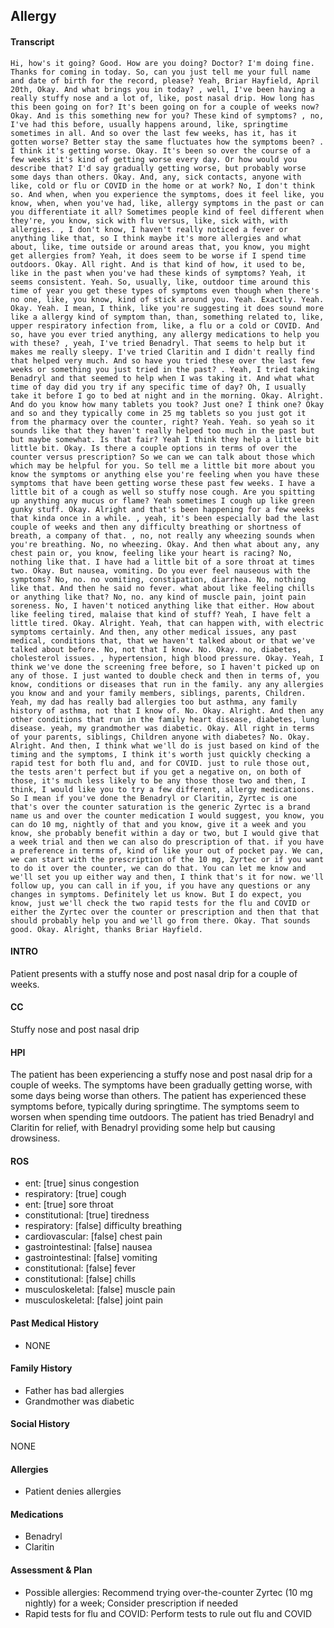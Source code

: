 Allergy
---
#### Transcript
```
Hi, how's it going? Good. How are you doing? Doctor? I'm doing fine. Thanks for coming in today. So, can you just tell me your full name and date of birth for the record, please? Yeah, Briar Hayfield, April 20th, Okay. And what brings you in today? , well, I've been having a really stuffy nose and a lot of, like, post nasal drip. How long has this been going on for? It's been going on for a couple of weeks now? Okay. And is this something new for you? These kind of symptoms? , no, I've had this before, usually happens around, like, springtime sometimes in all. And so over the last few weeks, has it, has it gotten worse? Better stay the same fluctuates how the symptoms been? . I think it's getting worse. Okay. It's been so over the course of a few weeks it's kind of getting worse every day. Or how would you describe that? I'd say gradually getting worse, but probably worse some days than others. Okay. And, any, sick contacts, anyone with like, cold or flu or COVID in the home or at work? No, I don't think so. And when, when you experience the symptoms, does it feel like, you know, when, when you've had, like, allergy symptoms in the past or can you differentiate it all? Sometimes people kind of feel different when they're, you know, sick with flu versus, like, sick with, with allergies. , I don't know, I haven't really noticed a fever or anything like that, so I think maybe it's more allergies and what about, like, time outside or around areas that, you know, you might get allergies from? Yeah, it does seem to be worse if I spend time outdoors. Okay. All right. And is that kind of how, it used to be, like in the past when you've had these kinds of symptoms? Yeah, it seems consistent. Yeah. So, usually, like, outdoor time around this time of year you get these types of symptoms even though when there's no one, like, you know, kind of stick around you. Yeah. Exactly. Yeah. Okay. Yeah. I mean, I think, like you're suggesting it does sound more like a allergy kind of symptom than, than, something related to, like, upper respiratory infection from, like, a flu or a cold or COVID. And so, have you ever tried anything, any allergy medications to help you with these? , yeah, I've tried Benadryl. That seems to help but it makes me really sleepy. I've tried Claritin and I didn't really find that helped very much. And so have you tried these over the last few weeks or something you just tried in the past? . Yeah, I tried taking Benadryl and that seemed to help when I was taking it. And what what time of day did you try if any specific time of day? Oh, I usually take it before I go to bed at night and in the morning. Okay. Alright. And do you know how many tablets you took? Just one? I think one? Okay and so and they typically come in 25 mg tablets so you just got it from the pharmacy over the counter, right? Yeah. Yeah. so yeah so it sounds like that they haven't really helped too much in the past but but maybe somewhat. Is that fair? Yeah I think they help a little bit little bit. Okay. Is there a couple options in terms of over the counter versus prescription? So we can we can talk about those which which may be helpful for you. So tell me a little bit more about you know the symptoms or anything else you're feeling when you have these symptoms that have been getting worse these past few weeks. I have a little bit of a cough as well so stuffy nose cough. Are you spitting up anything any mucus or flame? Yeah sometimes I cough up like green gunky stuff. Okay. Alright and that's been happening for a few weeks that kinda once in a while. , yeah, it's been especially bad the last couple of weeks and then any difficulty breathing or shortness of breath, a company of that. , no, not really any wheezing sounds when you're breathing. No, no wheezing. Okay. And then what about any, any chest pain or, you know, feeling like your heart is racing? No, nothing like that. I have had a little bit of a sore throat at times two. Okay. But nausea, vomiting. Do you ever feel nauseous with the symptoms? No, no. no vomiting, constipation, diarrhea. No, nothing like that. And then he said no fever. what about like feeling chills or anything like that? No, no. any kind of muscle pain, joint pain soreness. No, I haven't noticed anything like that either. How about like feeling tired, malaise that kind of stuff? Yeah, I have felt a little tired. Okay. Alright. Yeah, that can happen with, with electric symptoms certainly. And then, any other medical issues, any past medical, conditions that, that we haven't talked about or that we've talked about before. No, not that I know. No. Okay. no, diabetes, cholesterol issues. , hypertension, high blood pressure. Okay. Yeah, I think we've done the screening free before, so I haven't picked up on any of those. I just wanted to double check and then in terms of, you know, conditions or diseases that run in the family. any any allergies you know and and your family members, siblings, parents, Children. Yeah, my dad has really bad allergies too but asthma, any family history of asthma, not that I know of. No. Okay. Alright. And then any other conditions that run in the family heart disease, diabetes, lung disease. yeah, my grandmother was diabetic. Okay. All right in terms of your parents, siblings, Children anyone with diabetes? No. Okay. Alright. And then, I think what we'll do is just based on kind of the timing and the symptoms, I think it's worth just quickly checking a rapid test for both flu and, and for COVID. just to rule those out, the tests aren't perfect but if you get a negative on, on both of those, it's much less likely to be any those those two and then, I think, I would like you to try a few different, allergy medications. So I mean if you've done the Benadryl or Claritin, Zyrtec is one that's over the counter saturation is the generic Zyrtec is a brand name us and over the counter medication I would suggest, you know, you can do 10 mg, nightly of that and you know, give it a week and you know, she probably benefit within a day or two, but I would give that a week trial and then we can also do prescription of that. if you have a preference in terms of, kind of like your out of pocket pay. We can, we can start with the prescription of the 10 mg, Zyrtec or if you want to do it over the counter, we can do that. You can let me know and we'll set you up either way and then, I think that's it for now. we'll follow up, you can call in if you, if you have any questions or any changes in symptoms. Definitely let us know. But I do expect, you know, just we'll check the two rapid tests for the flu and COVID or either the Zyrtec over the counter or prescription and then that that should probably help you and we'll go from there. Okay. That sounds good. Okay. Alright, thanks Briar Hayfield.
```

#### INTRO 
Patient presents with a stuffy nose and post nasal drip for a couple of weeks. 

#### CC 
Stuffy nose and post nasal drip 

#### HPI 
The patient has been experiencing a stuffy nose and post nasal drip for a couple of weeks. The symptoms have been gradually getting worse, with some days being worse than others. The patient has experienced these symptoms before, typically during springtime. The symptoms seem to worsen when spending time outdoors. The patient has tried Benadryl and Claritin for relief, with Benadryl providing some help but causing drowsiness.

#### ROS 
- ent: [true] sinus congestion 
- respiratory: [true] cough 
- ent: [true] sore throat 
- constitutional: [true] tiredness 
- respiratory: [false] difficulty breathing 
- cardiovascular: [false] chest pain 
- gastrointestinal: [false] nausea 
- gastrointestinal: [false] vomiting 
- constitutional: [false] fever 
- constitutional: [false] chills 
- musculoskeletal: [false] muscle pain 
- musculoskeletal: [false] joint pain 

#### Past Medical History 
- NONE

#### Family History 
- Father has bad allergies
- Grandmother was diabetic

#### Social History 
NONE

#### Allergies 
- Patient denies allergies

#### Medications 
- Benadryl
- Claritin

#### Assessment & Plan 
- Possible allergies: Recommend trying over-the-counter Zyrtec (10 mg nightly) for a week; Consider prescription if needed
- Rapid tests for flu and COVID: Perform tests to rule out flu and COVID

